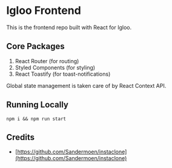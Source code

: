 # Igloo Frontend

This is the frontend repo built with React for Igloo.

## Core Packages
1. React Router (for routing)
2. Styled Components (for styling)
3. React Toastify (for toast-notifications)

Global state management is taken care of by React Context API. 

## Running Locally

<code>npm i && npm run start</code>

[comment]: <> (## UI)

[comment]: <> (### Feed )

[comment]: <> (![Feed]&#40;screenshots/feed_page.png&#41;)

[comment]: <> (### Explore)

[comment]: <> (![Explore]&#40;screenshots/explore_page.png&#41;)


[comment]: <> (### Home)

[comment]: <> (![Home]&#40;screenshots/home_page.png&#41;)

## Credits
- [https://github.com/Sandermoen/instaclone](https://github.com/Sandermoen/instaclone)